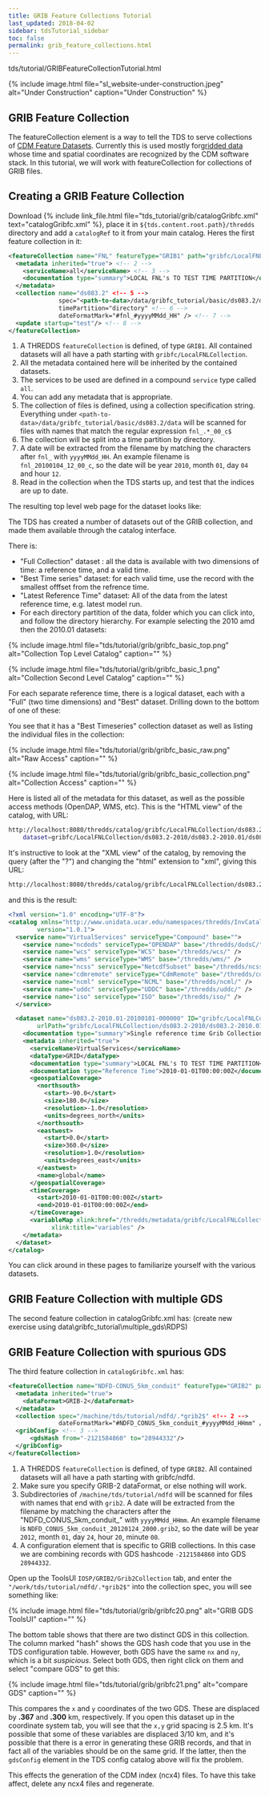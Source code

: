 ```yaml
---
title: GRIB Feature Collections Tutorial
last_updated: 2018-04-02
sidebar: tdsTutorial_sidebar
toc: false
permalink: grib_feature_collections.html
---
```


tds/tutorial/GRIBFeatureCollectionTutorial.html

{% include image.html file="sl_website-under-construction.jpeg" alt="Under Construction" caption="Under Construction" %}

## GRIB Feature Collection

The featureCollection element is a way to tell the TDS to serve collections of [CDM Feature Datasets](ncj_feature_datasets.html).
Currently this is used mostly for[gridded data](ncj_grid_data_type.html) whose time and spatial coordinates are recognized by the CDM software stack.
In this tutorial, we will work with featureCollection for collections of GRIB files.

## Creating a GRIB Feature Collection

Download {% include link_file.html file="tds_tutorial/grib/catalogGribfc.xml" text="catalogGribfc.xml" %}, place it in `${tds.content.root.path}/thredds` directory and add a `catalogRef` to it from your main catalog.
Heres the first feature collection in it:

~~~xml
<featureCollection name="FNL" featureType="GRIB1" path="gribfc/LocalFNLCollection"> <!-- 1 -->
  <metadata inherited="true"> <!-- 2 -->
    <serviceName>all</serviceName> <!-- 3 -->
    <documentation type="summary">LOCAL FNL's TO TEST TIME PARTITION</documentation> <!-- 4 -->
  </metadata>
  <collection name="ds083.2" <!-- 5 -->
              spec="<path-to-data>/data/gribfc_tutorial/basic/ds083.2/data/**/fnl_.*_00_c$"
              timePartition="directory" <!-- 6 -->
              dateFormatMark="#fnl_#yyyyMMdd_HH" /> <!-- 7 -->
  <update startup="test"/> <!-- 8 -->
</featureCollection>
~~~

1. A THREDDS `featureCollection` is defined, of type `GRIB1`. 
   All contained datasets will all have a path starting with `gribfc/LocalFNLCollection`.
2. All the metadata contained here will be inherited by the contained datasets.
3. The services to be used are defined in a compound `service` type called `all`.
4. You can add any metadata that is appropriate.
5. The collection of files is defined, using a collection specification string. 
   Everything under `<path-to-data>/data/gribfc_tutorial/basic/ds083.2/data` will be scanned for files with names that match the regular expression `fnl_.*_00_c$`
6. The collection will be split into a time partition by directory.
7. A date will be extracted from the filename by matching the characters after `fnl_` with `yyyyMMdd_HH`.
   An example filename is `fnl_20100104_12_00_c`, so the date will be year `2010`, month `01`, day `04` and hour `12`.
8. Read in the collection when the TDS starts up, and test that the indices are up to date.
 
The resulting top level web page for the dataset looks like:

<!-- insert image of html catalog here -->

The TDS has created a number of datasets out of the GRIB collection, and made them available through the catalog interface.

There is:

* \"Full Collection\" dataset : all the data is available with two dimensions of time: a reference time, and a valid time.
* \"Best Time series\" dataset: for each valid time, use the record with the smallest offfset from the refrence time.
* \"Latest Reference Time\" dataset: All of the data from the latest reference time, e.g. latest model run.
* For each directory partition of the data, folder which you can click into, and follow the directory hierarchy. 
  For example selecting the 2010 amd then the 2010.01 datasets:

<!-- insert image of html catalog here -->
{% include image.html file="tds/tutorial/grib/gribfc_basic_top.png" alt="Collection Top Level Catalog" caption="" %}

<!-- insert image of descended html catalog here -->
{% include image.html file="tds/tutorial/grib/gribfc_basic_1.png" alt="Collection Second Level Catalog" caption="" %}

For each separate reference time, there is a logical dataset, each with a \"Full\" (two time dimensions) and \"Best\" dataset.
Drilling down to the bottom of one of these:

You see that it has a \"Best Timeseries\" collection dataset as well as listing the individual files in the collection:

<!-- insert image of descended html catalog here -->
{% include image.html file="tds/tutorial/grib/gribfc_basic_raw.png" alt="Raw Access" caption="" %}

{% include image.html file="tds/tutorial/grib/gribfc_basic_collection.png" alt="Collection Access" caption="" %}

Here is listed all of the metadata for this dataset, as well as the possible access methods (OpenDAP, WMS, etc).
This is the \"HTML view\" of the catalog, with URL:

~~~bash
http://localhost:8080/thredds/catalog/gribfc/LocalFNLCollection/ds083.2-2010/ds083.2-2010.01/ds083.2-2010.01-20100101-000000.ncx2/catalog.html?
	dataset=gribfc/LocalFNLCollection/ds083.2-2010/ds083.2-2010.01/ds083.2-2010.01-20100101-000000.ncx2/GC
~~~

It\'s instructive to look at the \"XML view\" of the catalog, by removing the query (after the \"?\") and changing the \"html\" extension to \"xml\", giving this URL:

~~~bash
http://localhost:8080/thredds/catalog/gribfc/LocalFNLCollection/ds083.2-2010/ds083.2-2010.01/ds083.2-2010.01-20100101-000000.ncx2/catalog.xml
~~~

and this is the result:

~~~xml
<?xml version="1.0" encoding="UTF-8"?>
<catalog xmlns="http://www.unidata.ucar.edu/namespaces/thredds/InvCatalog/v1.0" xmlns:xlink="http://www.w3.org/1999/xlink" name="ds083.2-2010.01-20100101-000000" 
		version="1.0.1">
  <service name="VirtualServices" serviceType="Compound" base="">
    <service name="ncdods" serviceType="OPENDAP" base="/thredds/dodsC/" />
    <service name="wcs" serviceType="WCS" base="/thredds/wcs/" />
    <service name="wms" serviceType="WMS" base="/thredds/wms/" />
    <service name="ncss" serviceType="NetcdfSubset" base="/thredds/ncss/grid/" />
    <service name="cdmremote" serviceType="CdmRemote" base="/thredds/cdmremote/" />
    <service name="ncml" serviceType="NCML" base="/thredds/ncml/" />
    <service name="uddc" serviceType="UDDC" base="/thredds/uddc/" />
    <service name="iso" serviceType="ISO" base="/thredds/iso/" />
  </service>

  <dataset name="ds083.2-2010.01-20100101-000000" ID="gribfc/LocalFNLCollection/ds083.2-2010/ds083.2-2010.01/ds083.2-2010.01-20100101-000000.ncx2/GC" 
		urlPath="gribfc/LocalFNLCollection/ds083.2-2010/ds083.2-2010.01/ds083.2-2010.01-20100101-000000.ncx2/GC">
    <documentation type="summary">Single reference time Grib Collection</documentation>
    <metadata inherited="true">
      <serviceName>VirtualServices</serviceName>
      <dataType>GRID</dataType>
      <documentation type="summary">LOCAL FNL's TO TEST TIME PARTITION</documentation>
      <documentation type="Reference Time">2010-01-01T00:00:00Z</documentation>
      <geospatialCoverage>
        <northsouth>
          <start>-90.0</start>
          <size>180.0</size>
          <resolution>-1.0</resolution>
          <units>degrees_north</units>
        </northsouth>
        <eastwest>
          <start>0.0</start>
          <size>360.0</size>
          <resolution>1.0</resolution>
          <units>degrees_east</units>
        </eastwest>
        <name>global</name>
      </geospatialCoverage>
      <timeCoverage>
        <start>2010-01-01T00:00:00Z</start>
        <end>2010-01-01T00:00:00Z</end>
      </timeCoverage>
      <variableMap xlink:href="/thredds/metadata/gribfc/LocalFNLCollection/ds083.2-2010/ds083.2-2010.01/ds083.2-2010.01-20100101-000000.ncx2/GC?metadata=variableMap" 
			xlink:title="variables" />
    </metadata>
  </dataset>
</catalog>
~~~

You can click around in these pages to familiarize yourself with the various datasets.

## GRIB Feature Collection with multiple GDS
The second feature collection in catalogGribfc.xml has:
(create new exercise using data\gribfc_tutorial\multiple_gds\RDPS)

## GRIB Feature Collection with spurious GDS

The third feature collection in `catalogGribfc.xml` has:

~~~xml
<featureCollection name="NDFD-CONUS_5km_conduit" featureType="GRIB2" path="gribfc/ndfd"> <!-- 1 -->
  <metadata inherited="true">
    <dataFormat>GRIB-2</dataFormat>
  </metadata>
  <collection spec="/machine/tds/tutorial/ndfd/.*grib2$" <!-- 2 -->    
              dateFormatMark="#NDFD_CONUS_5km_conduit_#yyyyMMdd_HHmm" />
  <gribConfig> <!-- 3 -->
      <gdsHash from="-2121584860" to="28944332"/>
  </gribConfig>
</featureCollection>
~~~

1. A THREDDS `featureCollection` is defined, of type `GRIB2`.
   All contained datasets will all have a path starting with gribfc/ndfd.
2. Make sure you specify GRIB-2 dataFormat, or else nothing will work.
3. Subdirectories of `/machine/tds/tutorial/ndfd` will be scanned for files with names that end with `grib2`. 
   A date will be extracted from the filename by matching the characters after the \"NDFD_CONUS_5km_conduit_\" with `yyyyMMdd_HHmm`.
   An example filename is `NDFD_CONUS_5km_conduit_20120124_2000.grib2`, so the date will be year `2012`, month `01`, day `24`, hour `20`, minute `00`.
4. A configuration element that is specific to GRIB collections. 
   In this case we are combining records with GDS hashcode `-2121584860` into GDS `28944332`.

Open up the ToolsUI `IOSP/GRIB2/Grib2Collection` tab, and enter the `"/work/tds/tutorial/ndfd/.*grib2$"` into the collection spec, you will see something like:

{% include image.html file="tds/tutorial/grib/gribfc20.png" alt="GRIB GDS ToolsUI" caption="" %}

The bottom table shows that there are two distinct GDS in this collection.
The column marked \"hash\" shows the GDS hash code that you use in the TDS configuration table.
However, both GDS have the same `nx` and `ny`, which is a bit _suspicious_.
Select both GDS, then right click on them and select \"compare GDS\" to get this:

{% include image.html file="tds/tutorial/grib/gribfc21.png" alt="compare GDS" caption="" %}

This compares the `x` and `y` coordinates of the two GDS.
These are displaced by **.367** and **.300** km, respectively.
If you open this dataset up in the coordinate system tab, you will see that the `x,y` grid spacing is 2.5 km.
It\'s possible that some of these variables are displaced 3/10 km, and it\'s possible that there is a error in generating these GRIB records, and that in fact all of the variables should be on the same grid.
If the latter, then the `gdsConfig` element in the TDS config catalog above will fix the problem.

This effects the generation of the CDM index (ncx4) files.
To have this take affect, delete any ncx4 files and regenerate.